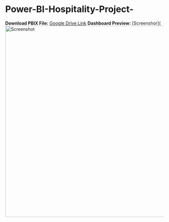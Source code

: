 # Power-BI-Hospitality-Project-
**Download PBIX File:** [Google Drive Link](https://app.powerbi.com/groups/me/reports/a2fc6a82-c592-4190-a541-abcf37ce171a/88cc4fd21e04d88a7f3f?experience=power-bi)
**Dashboard Preview:** [Screenshor](<img width="609" alt="Screenshot " src="https://github.com/user-attachments/assets/afd9c86b-4c5b-4074-8f45-6736f3cb794e" />




